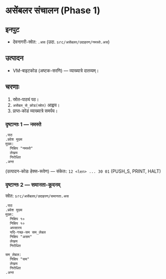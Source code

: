 # असेंबलर संचालन (Phase 1)

## इनपुट
- देवनागरी-स्रोत: `.अस` (उदा. `src/असेंबलर/उदाहरण/नमस्ते.अस`)

## उत्पादन
- VM-बाइटकोड (अष्टक-सरणि) — व्याख्यात्रे दातव्यम्।

## चरणाः
1) स्रोत-पाठ्यं पठ।
2) `असेंबल_से_कोड(स्रोत)` आह्वय।
3) प्राप्त-कोडं व्याख्यात्रे समर्पय।

### दृष्टान्तः 1 — नमस्ते
```
.पाठ
.प्रवेश मुख्य
मुख्य:
  निक्षिप "नमस्ते"
  लेखय
  निरोधित
.अन्त
```
(उत्पादन-कोडः हेक्स-रूपेण) — संकेतः: `12 <len> ... 30 01` (PUSH_S, PRINT, HALT)

### दृष्टान्तः 2 — समानता-कूदनम्
स्रोत: `src/असेंबलर/उदाहरण/समानता.अस`
```
.पाठ
.प्रवेश मुख्य
मुख्य:
  निक्षिप १०
  निक्षिप १०
  अपसारय
  यदि-गच्छ-सम सम_लेबल
  निक्षिप "असम"
  लेखय
  निरोधित

सम_लेबल:
  निक्षिप "सम"
  लेखय
  निरोधित
.अन्त
```
